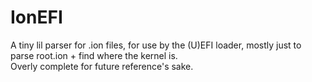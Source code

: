 # IonEFI
A tiny lil parser for .ion files, for use by the (U)EFI loader, mostly just to parse root.ion + find where the kernel is.  
Overly complete for future reference's sake.  
